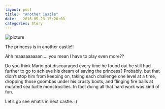 ```yaml
---
layout: post
title:  "Another Castle"
date:   2016-05-28 15:20:00
categories: Story
---
```

![picture]({{site.github.url}}/assets/160526-anotherCastle.jpg)

The princess is in another castle!!

Ahh maaaaaaaaan…. you mean I have to play even more?? 

Do you think Mario got discouraged every time he found out he still had further to go to achieve his dream of saving the princess? Probably, but that didn’t stop him from keeping on, taking each challenge one level at a time, dropping those goombas under his crusty boots, and flinging fire balls at mutated sea turtle monstrosities. In fact doing all that hard work was kind of fun.

Let’s go see what’s in next castle. :) 
